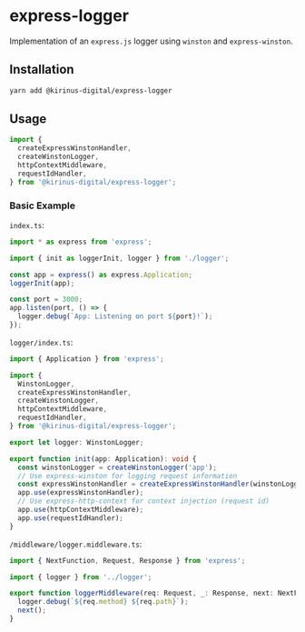 # express-logger

Implementation of an `express.js` logger using `winston` and `express-winston`.

## Installation

```bash
yarn add @kirinus-digital/express-logger
```

## Usage

```typescript
import {
  createExpressWinstonHandler,
  createWinstonLogger,
  httpContextMiddleware,
  requestIdHandler,
} from '@kirinus-digital/express-logger';
```

### Basic Example

`index.ts`:

```typescript
import * as express from 'express';

import { init as loggerInit, logger } from './logger';

const app = express() as express.Application;
loggerInit(app);

const port = 3000;
app.listen(port, () => {
  logger.debug(`App: Listening on port ${port}!`);
});
```

`logger/index.ts`:

```typescript
import { Application } from 'express';

import {
  WinstonLogger,
  createExpressWinstonHandler,
  createWinstonLogger,
  httpContextMiddleware,
  requestIdHandler,
} from '@kirinus-digital/express-logger';

export let logger: WinstonLogger;

export function init(app: Application): void {
  const winstonLogger = createWinstonLogger('app');
  // Use express-winston for logging request information
  const expressWinstonHandler = createExpressWinstonHandler(winstonLogger.logger);
  app.use(expressWinstonHandler);
  // Use express-http-context for context injection (request id)
  app.use(httpContextMiddleware);
  app.use(requestIdHandler);
}
```

`/middleware/logger.middleware.ts`:

```typescript
import { NextFunction, Request, Response } from 'express';

import { logger } from '../logger';

export function loggerMiddleware(req: Request, _: Response, next: NextFunction): void {
  logger.debug(`${req.method} ${req.path}`);
  next();
}
```
